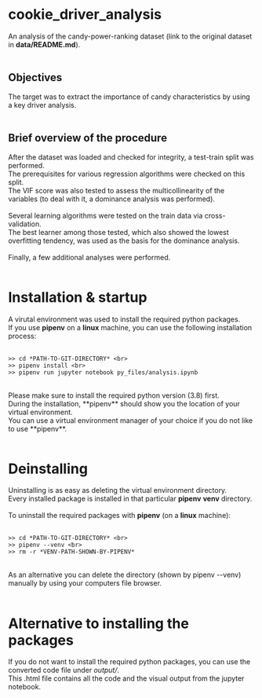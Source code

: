 # cookie_driver_analysis
An analysis of the candy-power-ranking dataset (link to the original dataset in **data/README.md**). <br>
<br>

## Objectives
The target was to extract the importance of candy characteristics by using a key driver analysis. <br>
<br>

## Brief overview of the procedure
After the dataset was loaded and checked for integrity, a test-train split was performed. <br>
The prerequisites for various regression algorithms were checked on this split. <br>
The VIF score was also tested to assess the multicollinearity of the variables (to deal with it, a dominance analysis was performed). <br>
<br>
Several learning algorithms were tested on the train data via cross-validation. <br>
The best learner among those tested, which also showed the lowest overfitting tendency, was used as the basis for the dominance analysis. <br>
<br>
Finally, a few additional analyses were performed. <br>
<br>

# Installation & startup
A virutal environment was used to install the required python packages. <br>
If you use **pipenv** on a **linux** machine, you can use the following installation process: <br>
<br>

```
>> cd *PATH-TO-GIT-DIRECTORY* <br>
>> pipenv install <br>
>> pipenv run jupyter notebook py_files/analysis.ipynb
```

<br>
Please make sure to install the required python version (3.8) first. <br>
During the installation, **pipenv** should show you the location of your virtual environment. <br>
You can use a virtual environment manager of your choice if you do not like to use **pipenv**. <br>
<br>

# Deinstalling
Uninstalling is as easy as deleting the virtual environment directory.<br>
Every installed package is installed in that particular **pipenv** **venv** directory.<br>
<br>
To uninstall the required packages with **pipenv** (on a **linux** machine):<br>
<br>

```
>> cd *PATH-TO-GIT-DIRECTORY* <br>
>> pipenv --venv <br>
>> rm -r *VENV-PATH-SHOWN-BY-PIPENV*
```

<br>
As an alternative you can delete the directory (shown by pipenv --venv) manually by using your computers file browser.<br>
<br>

# Alternative to installing the packages
If you do not want to install the required python packages, you can use the converted code file under *output/*.<br>
This .html file contains all the code and the visual output from the jupyter notebook.<br>
